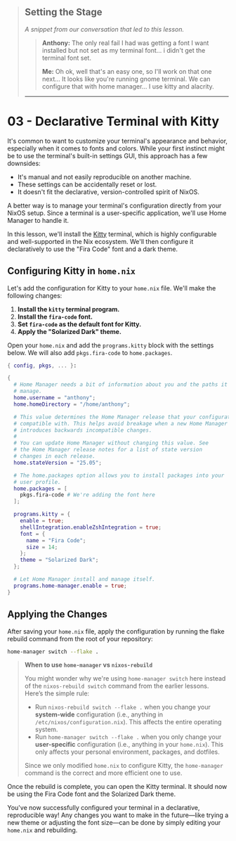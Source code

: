 > ## Setting the Stage
>
> *A snippet from our conversation that led to this lesson.*
>
> > **Anthony:** The only real fail I had was getting a font I want installed but not set as my terminal font... i didn't get the terminal font set.
> >
> > **Me:** Oh ok, well that's an easy one, so I'll work on that one next... It looks like you're running gnome terminal. We can configure that with home manager... I use kitty and alacrity.
>
> ---
# 03 - Declarative Terminal with Kitty

It's common to want to customize your terminal's appearance and behavior,
especially when it comes to fonts and colors. While your first instinct might be
to use the terminal's built-in settings GUI, this approach has a few downsides:

- It's manual and not easily reproducible on another machine.
- These settings can be accidentally reset or lost.
- It doesn't fit the declarative, version-controlled spirit of NixOS.

A better way is to manage your terminal's configuration directly from your NixOS
setup. Since a terminal is a user-specific application, we'll use Home Manager
to handle it.

In this lesson, we'll install the [Kitty](https://sw.kovidgoyal.net/kitty/)
terminal, which is highly configurable and well-supported in the Nix ecosystem.
We'll then configure it declaratively to use the "Fira Code" font and a dark
theme.

## Configuring Kitty in `home.nix`

Let's add the configuration for Kitty to your `home.nix` file. We'll make the
following changes:

1.  **Install the `kitty` terminal program.**
2.  **Install the `fira-code` font.**
3.  **Set `fira-code` as the default font for Kitty.**
4.  **Apply the "Solarized Dark" theme.**

Open your `home.nix` and add the `programs.kitty` block with the settings
below. We will also add `pkgs.fira-code` to `home.packages`.

```nix
{ config, pkgs, ... }:

{
  # Home Manager needs a bit of information about you and the paths it should
  # manage.
  home.username = "anthony";
  home.homeDirectory = "/home/anthony";

  # This value determines the Home Manager release that your configuration is
  # compatible with. This helps avoid breakage when a new Home Manager release
  # introduces backwards incompatible changes.
  #
  # You can update Home Manager without changing this value. See
  # the Home Manager release notes for a list of state version
  # changes in each release.
  home.stateVersion = "25.05";

  # The home.packages option allows you to install packages into your
  # user profile.
  home.packages = [
    pkgs.fira-code # We're adding the font here
  ];

  programs.kitty = {
    enable = true;
    shellIntegration.enableZshIntegration = true;
    font = {
      name = "Fira Code";
      size = 14;
    };
    theme = "Solarized Dark";
  };

  # Let Home Manager install and manage itself.
  programs.home-manager.enable = true;
}
```

## Applying the Changes

After saving your `home.nix` file, apply the configuration by running the flake
rebuild command from the root of your repository:

```sh
home-manager switch --flake .
```

> **When to use `home-manager` vs `nixos-rebuild`**
>
> You might wonder why we're using `home-manager switch` here instead of the `nixos-rebuild switch` command from the earlier lessons. Here’s the simple rule:
>
> -   Run `nixos-rebuild switch --flake .` when you change your **system-wide** configuration (i.e., anything in `/etc/nixos/configuration.nix`). This affects the entire operating system.
> -   Run `home-manager switch --flake .` when you only change your **user-specific** configuration (i.e., anything in your `home.nix`). This only affects your personal environment, packages, and dotfiles.
>
> Since we only modified `home.nix` to configure Kitty, the `home-manager` command is the correct and more efficient one to use.

Once the rebuild is complete, you can open the Kitty terminal. It should now be
using the Fira Code font and the Solarized Dark theme.

You've now successfully configured your terminal in a declarative, reproducible
way! Any changes you want to make in the future—like trying a new theme or
adjusting the font size—can be done by simply editing your `home.nix` and
rebuilding.
